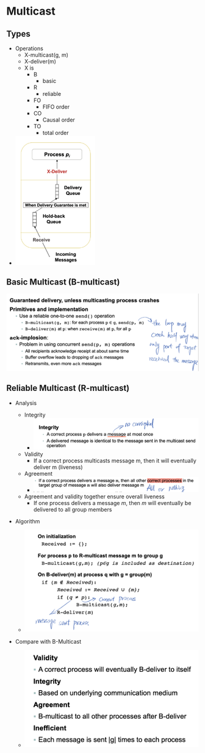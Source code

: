 # Multicast



## Types

- Operations
  - X-multicast(g, m)
  - X-deliver(m)
  - X is 
    - B
      - basic
    - R
      - reliable
    - FO
      - FIFO order
    - CO
      - Causal order
    - TO
      - total order
- <img src="assets/image-20200624152858858.png" alt="image-20200624152858858" style="zoom:33%;" />



## Basic Multicast (B-multicast)

![image-20200624152950424](assets/image-20200624152950424.png)



## Reliable Multicast (R-multicast)

- Analysis
  - Integrity
    - ![image-20200624153054109](assets/image-20200624153054109.png)
  - Validity
    - If a correct process multicasts message m, then it will eventually deliver m (liveness)
  - Agreement
    - ![image-20200624153119943](assets/image-20200624153119943.png)
  - Agreement and validity together ensure overall liveness
    - If one process delivers a message $m$, then $m$ will eventually be delivered to all group members

- Algorithm
  - ![image-20200624153230274](assets/image-20200624153230274.png)

- Compare with B-Multicast
  - ![image-20200624153253236](assets/image-20200624153253236.png)

